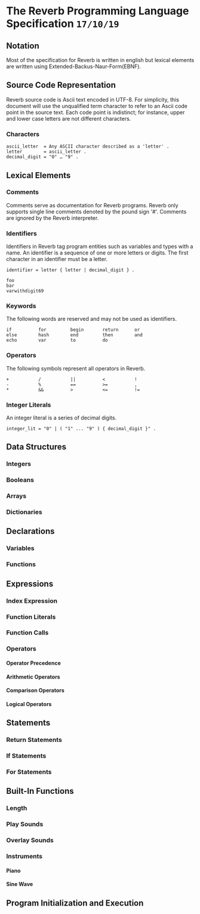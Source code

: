 # The Reverb Programming Language Specification `17/10/19`
## Notation
Most of the specification for Reverb is written in english but lexical elements are written using Extended-Backus-Naur-Form(EBNF).
## Source Code Representation
Reverb source code is Ascii text encoded in UTF-8.
For simplicity, this document will use the unqualified term character to refer to an Ascii code point in the source text.
Each code point is indistinct; for instance, upper and lower case letters are not different characters.
### Characters
```
ascii_letter  = Any ASCII character described as a 'letter' .
letter        = ascii_letter .
decimal_digit = "0" … "9" .
```
## Lexical Elements
### Comments
Comments serve as documentation for Reverb programs. Reverb only supports single line comments denoted by the pound sign '#'.
Comments are ignored by the Reverb interpreter.
### Identifiers
Identifiers in Reverb tag program entities such as variables and types with a name. An identifier is a sequence of one or more letters or digits.
The first character in an identifier must be a letter.

`identifier = letter { letter | decimal_digit } .`
```
foo
bar
varwithdigit69
```
### Keywords
The following words are reserved and may not be used as identifiers. 
```
if          for         begin       return      or
else        hash        end         then        and
echo        var         to          do          
```
### Operators
The following symbols represent all operators in Reverb.
```
+           /           ||          <           !
-           %           ==          >=          ,
*           &&          >           <=          !=
```
### Integer Literals
An integer literal is a series of decimal digits.

`integer_lit = "0" | ( "1" ... "9" ) { decimal_digit }" .`
## Data Structures
### Integers
### Booleans
### Arrays
### Dictionaries
## Declarations
### Variables
### Functions
## Expressions
### Index Expression
### Function Literals
### Function Calls
### Operators
#### Operator Precedence
#### Arithmetic Operators
#### Comparison Operators
#### Logical Operators
## Statements
### Return Statements
### If Statements
### For Statements
## Built-In Functions
### Length
### Play Sounds
### Overlay Sounds
### Instruments
#### Piano
#### Sine Wave
## Program Initialization and Execution
